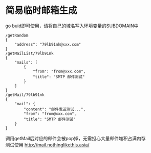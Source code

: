 # 简易临时邮箱生成
go buid即可使用，请将自己的域名写入环境变量的SUBDOMAIN中
```
/getRandom
{
    "address": "79lb91nk@xxx.com"
}
/getMailList/79lb91nk
{
    "mails": [
        {
            "from": "from@xxx.com",
            "title": "SMTP 邮件测试"
        }
    ]
}
/getMail/79lb91nk
{
    "mail": {
        "content": "邮件发送测试...",
        "from": "from@xxx.com",
        "title": "SMTP 邮件测试"
    }
}
```
调用getMail后对应的邮件会被pop掉，无需担心大量邮件堆积占满内存<br>
测试使用
http://mail.nothinglikethis.asia/

